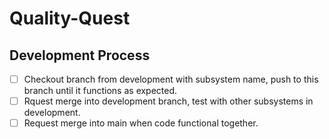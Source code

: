 # Quality-Quest

## Development Process
- [ ] Checkout branch from development with subsystem name, push to this branch until it functions as expected.
- [ ] Rquest merge into development branch, test with other subsystems in development.
- [ ] Request merge into main when code functional together.
